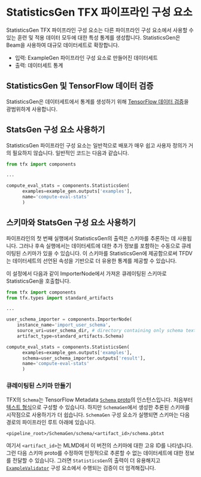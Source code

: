# StatisticsGen TFX 파이프라인 구성 요소

StatisticsGen TFX 파이프라인 구성 요소는 다른 파이프라인 구성 요소에서 사용할 수 있는 훈련 및 적용 데이터 모두에 대한 특성 통계를 생성합니다. StatisticsGen은 Beam을 사용하여 대규모 데이터세트로 확장합니다.

- 입력: ExampleGen 파이프라인 구성 요소로 만들어진 데이터세트
- 출력: 데이터세트 통계

## StatisticsGen 및 TensorFlow 데이터 검증

StatisticsGen은 데이터세트에서 통계를 생성하기 위해 [TensorFlow 데이터 검증](tfdv.md)을 광범위하게 사용합니다.

## StatsGen 구성 요소 사용하기

StatisticsGen 파이프라인 구성 요소는 일반적으로 배포가 매우 쉽고 사용자 정의가 거의 필요하지 않습니다. 일반적인 코드는 다음과 같습니다.

```python
from tfx import components

...

compute_eval_stats = components.StatisticsGen(
      examples=example_gen.outputs['examples'],
      name='compute-eval-stats'
      )
```

## 스키마와 StatsGen 구성 요소 사용하기

파이프라인의 첫 번째 실행에서 StatisticsGen의 출력은 스키마를 추론하는 데 사용됩니다. 그러나 후속 실행에서는 데이터세트에 대한 추가 정보를 포함하는 수동으로 큐레이팅된 스키마가 있을 수 있습니다. 이 스키마를 StatisticsGen에 제공함으로써 TFDV는 데이터세트의 선언된 속성을 기반으로 더 유용한 통계를 제공할 수 있습니다.

이 설정에서 다음과 같이 ImporterNode에서 가져온 큐레이팅된 스키마로 StatisticsGen을 호출합니다.

```python
from tfx import components
from tfx.types import standard_artifacts

...

user_schema_importer = components.ImporterNode(
    instance_name='import_user_schema',
    source_uri=user_schema_dir, # directory containing only schema text proto
    artifact_type=standard_artifacts.Schema)

compute_eval_stats = components.StatisticsGen(
      examples=example_gen.outputs['examples'],
      schema=user_schema_importer.outputs['result'],
      name='compute-eval-stats'
      )
```

### 큐레이팅된 스키마 만들기

TFX의 `Schema`는 TensorFlow Metadata <a href="https://github.com/tensorflow/metadata/blob/master/tensorflow_metadata/proto/v0/schema.proto" data-md-type="link">`Schema` proto</a>의 인스턴스입니다. 처음부터 [텍스트 형식](https://googleapis.dev/python/protobuf/latest/google/protobuf/text_format.html)으로 구성할 수 있습니다. 하지만 `SchemaGen`에서 생성한 추론된 스키마를 시작점으로 사용하기가 더 쉽습니다. `SchemaGen` 구성 요소가 실행되면 스키마는 다음 경로의 파이프라인 루트 아래에 있습니다.

```
<pipeline_root>/SchemaGen/schema/<artifact_id>/schema.pbtxt
```

여기서 `<artifact_id>`는 MLMD에서 이 버전의 스키마에 대한 고유 ID를 나타냅니다. 그런 다음 스키마 proto를 수정하여 안정적으로 추론할 수 없는 데이터세트에 대한 정보를 전달할 수 있습니다. 그러면 `StatisticsGen`의 출력이 더 유용해지고 [`ExampleValidator`](https://www.tensorflow.org/tfx/guide/exampleval) 구성 요소에서 수행되는 검증이 더 엄격해집니다.
